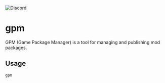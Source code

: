 ![Discord](https://img.shields.io/discord/717692382849663036?color=blue&label=Discord&style=for-the-badge)

# gpm

GPM (Game Package Manager) is a tool for managing and publishing mod packages.

## Usage

```
gpm
```
